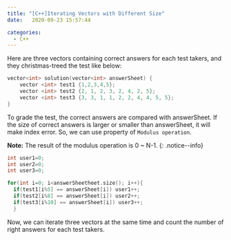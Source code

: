 ```yaml
---
title: "[C++]Iterating Vectors with Different Size"
date:   2020-09-23 15:57:44

categories:
  - C++
---
```


Here are three vectors containing correct answers for each test takers, and they christmas-treed the test like below:

```cpp
vector<int> solution(vector<int> answerSheet) {
    vector <int> test1 {1,2,3,4,5};
    vector <int> test2 {2, 1, 2, 3, 2, 4, 2, 5};
    vector <int> test3 {3, 3, 1, 1, 2, 2, 4, 4, 5, 5};
}
```

To grade the test, the correct answers are compared with answerSheet. If the size of correct answers is larger or smaller than answerSheet, it will make index error. So, we can use property of `Modulus operation`.

**Note:** The result of the modulus operation is 0 ~ N-1.
{: .notice--info}

```cpp
int user1=0;
int user2=0;
int user3=0;

for(int i=0; i<answerSheetheet.size(); i++){
  if(test1[i%5] == answerSheet[i]) user1++;
  if(test2[i%8] == answerSheet[i]) user2++;
  if(test3[i%10] == answerSheet[i]) user3++;
  }
```

Now, we can iterate three vectors at the same time and count the number of right answers for each test takers.
